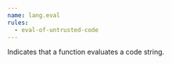 ```yaml
---
name: lang.eval
rules:
  - eval-of-untrusted-code
---
```


Indicates that a function evaluates a code string.
